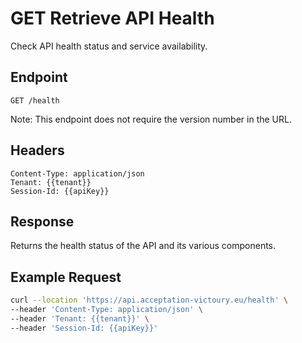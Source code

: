 # GET Retrieve API Health

Check API health status and service availability.

## Endpoint
```
GET /health
```

Note: This endpoint does not require the version number in the URL.

## Headers
```
Content-Type: application/json
Tenant: {{tenant}}
Session-Id: {{apiKey}}
```

## Response
Returns the health status of the API and its various components.

## Example Request
```bash
curl --location 'https://api.acceptation-victoury.eu/health' \
--header 'Content-Type: application/json' \
--header 'Tenant: {{tenant}}' \
--header 'Session-Id: {{apiKey}}'
```
